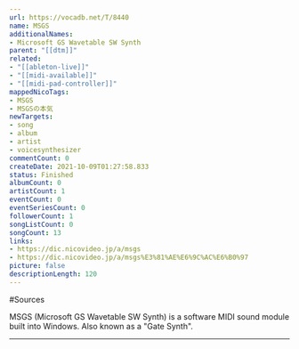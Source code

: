 ```yaml
---
url: https://vocadb.net/T/8440
name: MSGS
additionalNames: 
- Microsoft GS Wavetable SW Synth
parent: "[[dtm]]"
related:
- "[[ableton-live]]"
- "[[midi-available]]"
- "[[midi-pad-controller]]"
mappedNicoTags:
- MSGS
- MSGSの本気
newTargets:
- song
- album
- artist
- voicesynthesizer
commentCount: 0
createDate: 2021-10-09T01:27:58.833
status: Finished
albumCount: 0
artistCount: 1
eventCount: 0
eventSeriesCount: 0
followerCount: 1
songListCount: 0
songCount: 13
links: 
- https://dic.nicovideo.jp/a/msgs
- https://dic.nicovideo.jp/a/msgs%E3%81%AE%E6%9C%AC%E6%B0%97
picture: false
descriptionLength: 120
---
```


#Sources

MSGS (Microsoft GS Wavetable SW Synth) is a software MIDI sound module built into Windows. Also known as a "Gate Synth".

---

